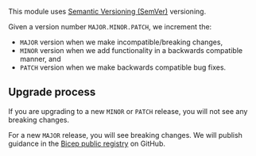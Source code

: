 <!-- markdownlint-disable MD041 -->
This module uses [Semantic Versioning (SemVer)](https://semver.org/s) versioning.

Given a version number `MAJOR.MINOR.PATCH`, we increment the:

- `MAJOR` version when we make incompatible/breaking changes,
- `MINOR` version when we add functionality in a backwards compatible manner, and
- `PATCH` version when we make backwards compatible bug fixes.

## Upgrade process

If you are upgrading to a new `MINOR` or `PATCH` release, you will not see any breaking changes.

For a new `MAJOR` release, you will see breaking changes. We will publish guidance in the [Bicep public registry](https://aka.ms/lz-vending/bicep) on GitHub.
